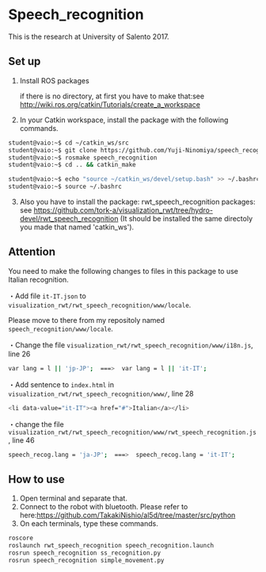 # Speech_recognition
This is the research at University of Salento 2017.

## Set up
1. Install ROS packages

	if there is no directory, at first you have to make that:see http://wiki.ros.org/catkin/Tutorials/create_a_workspace

2. In your Catkin workspace, install the package with the following commands.

```bash
student@vaio:~$ cd ~/catkin_ws/src
student@vaio:~$ git clone https://github.com/Yuji-Ninomiya/speech_recognition.git speech_recognition
student@vaio:~$ rosmake speech_recognition
student@vaio:~$ cd .. && catkin_make
```
```bash
student@vaio:~$ echo "source ~/catkin_ws/devel/setup.bash" >> ~/.bashrc
student@vaio:~$ source ~/.bashrc
```

3. Also you have to install the package:  rwt_speech_recognition packages:  see
https://github.com/tork-a/visualization_rwt/tree/hydro-devel/rwt_speech_recognition (It should be installed the same directoly you made that named 'catkin_ws').

## Attention

You need to make the following changes to files in this package to use Italian recognition.

・Add file ```it-IT.json``` to ```visualization_rwt/rwt_speech_recognition/www/locale```. 

Please move to there from my repositoly named ```speech_recognition/www/locale```.

・Change the file ```visualization_rwt/rwt_speech_recognition/www/i18n.js```, line 26
```bash
var lang = l || 'jp-JP';  ===>  var lang = l || 'it-IT';
```

・Add sentence to ```index.html``` in ```visualization_rwt/rwt_speech_recognition/www/```, line 28
```bash
<li data-value="it-IT"><a href="#">Italian</a></li>
```

・change the file ```visualization_rwt/rwt_speech_recognition/www/rwt_speech_recognition.js```, line 46
```bash
speech_recog.lang = 'ja-JP';  ===>  speech_recog.lang = 'it-IT';
```

## How to use

1. Open terminal and separate that.
2. Connect to the robot with bluetooth. Please refer to here:https://github.com/TakakiNishio/al5d/tree/master/src/python
3. On each terminals, type these commands.

```bash
roscore
roslaunch rwt_speech_recognition speech_recognition.launch
rosrun speech_recognition ss_recognition.py
rosrun speech_recognition simple_movement.py
```
